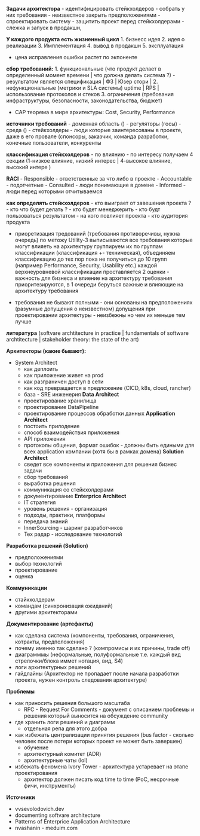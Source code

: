 **Задачи архитектора**
    - идентифицировать стейкхолдеров
    - собрать у них требования
    - неизвестное закрыть предположениями
    - спроектировать систему
    - защитить проект перед стейкхолдерами
    - слежка и запуск в продакшн, 

**У каждого продукта есть жизненный цикл**
    1. бизнесс идея
    2. идея о реализации
    3. Имплементация
    4. вывод в продакшн
    5. эксплуатация
* цена исправления ошибки растет по экпоненте

**сбор требований:**
    1. функциональные (что продукт делает в определенный момент времени | что должна делать система ?) - результатом является спецификация | ФЗ | Юзер стори |
    2. нефункциональные (метрики и SLA системы) uptime | RPS | использование протоколов и стеков
    3. ограничения (требования инфраструктуры, безопасности, законодательства, бюджет)

* CAP теорема в мире архитектуры: Сost, Security, Performance

**источники требований**
    - доменная область ()
    - регуляторы (госы)
    - среда ()
    - стейкхолдеры - люди которые заинтересованы в проекте, даже в его провале (спонсоры, заказчик, команда разработки, конечные пользователи, конкуренты

**классификация стейкхолдеров**
    - по влиянию
    - по интересу
    получаем 4 секции (1-низкое влияние, низкий интерес | 4-высокое влияние, высокий интере )

**RACI**
    - Responsible - ответственные за что либо в проекте
    - Accountable - подотчетные
    - Consulted - люди понимающие в домене
    - Informed - люди перед которыми отчитываемся

**как определять стейкхолдеров**
    - кто выиграет от завешения проекта ?
    - кто что будет делать ?
    - кто будет менеджерить
    - кто будт пользоваться результатом
    - на кого повлияет проекта
    - кто аудитория продукта

* приоретизация тредований (требования противоречивы, нужна очередь) по метожу Utility-3
    выписываются все требования которые могут влияеть на архитектуру
    группируем их по группам классификации (классификация +- техническая), объединяем классификацию до тех пор пока не получиться до 10 групп (например Performance, Security, Usability etc.)
    каждой верхнеуровневой классификации проставляется 2 оценки - важность для бизнеса и влиение на архитектуру
    требования приоритезируются, в 1 очереди беруться важные и влияющие на архитектуру требования

* требования не бывают полными - они основаны на предположениях (разумные допущения о неизвестном)
    допущения при проектировании архитектуры - неизбежны но чем их меньше тем лучше

**литература** (softvare archtitecture in practice | fundamentals of software archtitecture | stakeholder theory: the state of the art)

**Архитекторы (какие бывают):**
* System Architect 
    - как деплоить
    - как приложение живет на prod
    - как разграничен доступ в сети
    - как код превращается в предложение (CICD, k8s, cloud, rancher)
    - база - SRE инженерия
**Data Architect**
    - проектирование хранилища
    - проектирование DataPipeline
    - проектирование процессов обработки данных
**Application Architect**
    - постоить прилодение
    - способ взаимодействия приложения
    - API приложения
    - протоколы общения, формат ошибок - должны быть едиными для всех application компании (хотя бы в рамках домена)
**Solution Architect**
    - сведет все компоненты и приложения для решения бизнес задачи
    - сбор требований
    - выработка решения
    - коммуникация со стейкхолдерами
    - документирование
**Enterprice Architect**
    - IT стратегия
    - уровень решения - организация
    - подходы, практики, платформы
    - передача знаний
    - InnerSourcing - шаринг разработчиков 
    - Тех радар - исследование технологий

**Разработка решений (Solution)**
* предположениями
* выбор технологий
* проектирование
* оценка

**Коммуникации**
* стайкхолдерам
* командам (синхронизация ожиданий)
* другими архитекторами

**Документирование (артефакты)**
* как сделана система (компоненты, требования, ограничения, котракты, предположения)
* почему именно так сделано ? (компромисы и их причины, trade off)
* диаграмммы (неформальные, полуформальные т.е. каждый вид стрелочки/блока иммет нотация, вид, S4)
* логи архитектурных решений
* гайдлайны (Архитектор не пропадает после начала разработки проекта, нужен контроль следования архитектуре)

**Проблемы**
* как приносить решения большого масштаба
    - RFC - Request For Comments - документ с описанием проблемы и решения который выносится на обсуждение community
* где хранить логи решений и диаграмм
    - отдельная репа для этого добра
* как избежать централизации принятия решения (bus factor - сколько человек после потери которых проект не может быть завершен)
    - обучение
    - архитектурный комитет (ADR)
    - архитектурные чаты (lol)
* избежать феномена Ivory Tower - архитектура устаревает на этапе проектирования
    - архитектор должен писать код time to time (PoC, несрочные фичи, инструменты)

**Источники** 
* vvsevolodovich.dev
* documenting softvare architecture
* Patterns of Enterprice Application Architecture
* nvashanin - meduim.com